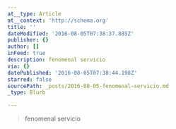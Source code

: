 ```yaml
---
at__type: Article
at__context: 'http://schema.org'
title: ''
dateModified: '2016-08-05T07:38:37.885Z'
publisher: {}
author: []
inFeed: true
description: fenomenal servicio
via: {}
datePublished: '2016-08-05T07:38:44.198Z'
starred: false
sourcePath: _posts/2016-08-05-fenomenal-servicio.md
_type: Blurb

---
```

> fenomenal servicio